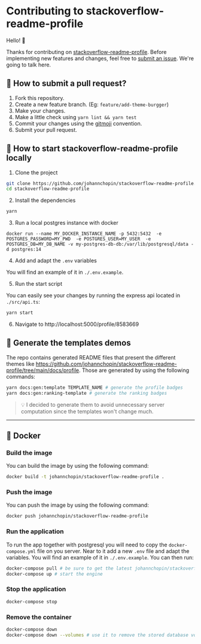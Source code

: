 # Contributing to stackoverflow-readme-profile

Hello! 👋

Thanks for contributing on [stackoverflow-readme-profile](https://github.com/johannchopin/stackoverflow-readme-profile/). Before implementing new features and changes, feel free to [submit an issue](https://github.com/johannchopin/stackoverflow-readme-profile/issues/new). We're going to talk here.

## 🌱 How to submit a pull request?

1. Fork this repository.
2. Create a new feature branch. (Eg: `feature/add-theme-burgger`)
3. Make your changes.
4. Make a little check using `yarn lint && yarn test`
5. Commit your changes using the [gitmoji](https://gitmoji.dev/) convention.
6. Submit your pull request.

## 🔨 How to start stackoverflow-readme-profile locally

1. Clone the project

```bash
git clone https://github.com/johannchopin/stackoverflow-readme-profile.git
cd stackoverflow-readme-profile
```

2. Install the dependencies

```bash
yarn
```

3. Run a local postgres instance with docker

```
docker run --name MY_DOCKER_INSTANCE_NAME -p 5432:5432  -e POSTGRES_PASSWORD=MY_PWD  -e POSTGRES_USER=MY_USER  -e POSTGRES_DB=MY_DB_NAME -v my-postgres-db-db:/var/lib/postgresql/data -d postgres:14
```

4. Add and adapt the `.env` variables

You will find an example of it in `./.env.example`.

5. Run the start script

You can easily see your changes by running the express api located in `./src/api.ts`:

```bash
yarn start
```

6. Navigate to http://localhost:5000/profile/8583669

## 📄 Generate the templates demos

The repo contains generated README files that present the different themes like https://github.com/johannchopin/stackoverflow-readme-profile/tree/main/docs/profile. Those are generated by using the following commands:

```bash
yarn docs:gen:template TEMPLATE_NAME # generate the profile badges
yarn docs:gen:ranking-template # generate the ranking badges
```

> 💡 I decided to generate them to avoid unnecessary server computation since the templates won't change much.

---

## 🐳 Docker

### Build the image

You can build the image by using the following command:

```bash
docker build -t johannchopin/stackoverflow-readme-profile .
```

### Push the image

You can push the image by using the following command:

```bash
docker push johannchopin/stackoverflow-readme-profile
```

### Run the application

To run the app together with postgresql you will need to copy the `docker-compose.yml` file on you server. Near to it add a new `.env` file and adapt the variables. You will find an example of it in `./.env.example`. You can then run:

```bash
docker-compose pull # be sure to get the latest johannchopin/stackoverflow-readme-profile image version
docker-compose up # start the engine
```

### Stop the application

```bash
docker-compose stop
```

### Remove the container

```bash
docker-compose down
docker-compose down --volumes # use it to remove the stored database volume
```
